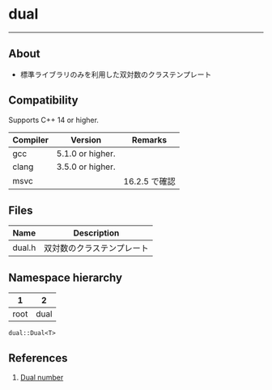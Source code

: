 # dual

---------------------

## About

- 標準ライブラリのみを利用した双対数のクラステンプレート

  

## Compatibility

Supports C++ 14 or higher.

| Compiler | Version          | Remarks       |
| -------- | ---------------- | ------------- |
| gcc      | 5.1.0 or higher. |               |
| clang    | 3.5.0 or higher. |               |
| msvc     |                  | 16.2.5 で確認 |



## Files

| Name   | Description                |
| ------ | -------------------------- |
| dual.h | 双対数のクラステンプレート |

## Namespace hierarchy

| 1    | 2    |
| ---- | ---- |
| root | dual |

`dual::Dual<T>`



## References

1. [Dual number](https://en.wikipedia.org/wiki/Dual_number)

